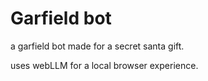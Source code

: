# Garfield bot

a garfield bot made for a secret santa gift.

uses webLLM for a local browser experience.
